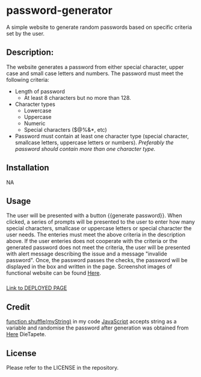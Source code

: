 # password-generator

A simple website to generate random passwords based on specific criteria set by the user. 

## Description:

The website generates a password from either special character, upper case and small case letters and numbers. The password must meet the following criteria:

* Length of password
    * At least 8 characters but no more than 128.
* Character types
    * Lowercase
    * Uppercase
    * Numeric
    * Special characters ($@%&*, etc)
* Password must contain at least one character type (special character, smallcase letters, uppercase letters or numbers). <em>Preferably the password should contain more than one character type.</em>

## Installation

NA

## Usage

The user will be presented with a button {{generate password}}. When clicked, a series of prompts will be presented to the user to enter how many special characters, smallcase or uppercase letters or special character the user needs. The enteries must meet the above criteria in the description above. If the user enteries does not cooperate with the criteria or the generated password does not meet the criteria, the user will be presented with alert message describing the issue and a message "invalide password". Once, the password passes the checks, the password will be displayed in the box and written in the page. Screenshot images of functional website can be found [Here](/assets/websiteImages/).

###

[Link to DEPLOYED PAGE](https://abdalla-diaai.github.io/password-generator/)

## Credit

[function shuffle(myString)](https://github.com/abdalla-diaai/password-generator/blob/3da0b66ba27d3ed4794c16554ea0119e78b68545/starter/script.js#L128C29-L138C2) in my code [JavaScript](/starter/script.js) accepts string as a variable and randomise the password after generation was obtained from [Here](https://gist.github.com/DieTapete/d76d855587c2f7abef7b) DieTapete.

## License

Please refer to the LICENSE in the repository.
